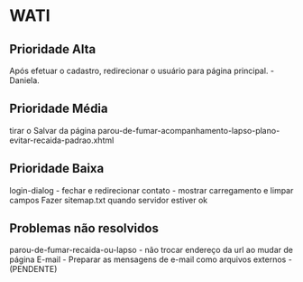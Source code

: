 WATI
==========================

Prioridade Alta
------------------------
Após efetuar o cadastro, redirecionar o usuário para página principal. - Daniela.


Prioridade Média
-------------------------- 
tirar o Salvar da página parou-de-fumar-acompanhamento-lapso-plano-evitar-recaida-padrao.xhtml

Prioridade Baixa
-------------------------
login-dialog - fechar e redirecionar
contato - mostrar carregamento e limpar campos
Fazer sitemap.txt quando servidor estiver ok


Problemas não resolvidos
-------------------------
parou-de-fumar-recaida-ou-lapso - não trocar endereço da url ao mudar de página
E-mail - Preparar as mensagens de e-mail como arquivos externos - (PENDENTE)
